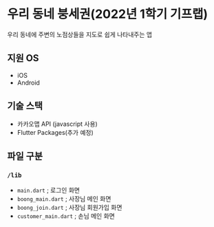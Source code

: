 # 우리 동네 붕세권(2022년 1학기 기프랩)

우리 동네에 주변의 노점상들을 지도로 쉽게 나타내주는 앱

## 지원 OS
- iOS
- Android

## 기술 스택
- 카카오맵 API (javascript 사용)
- Flutter Packages(추가 예정)

## 파일 구분

### `/lib`
 - `main.dart` ; 로그인 화면
 - `boong_main.dart` ; 사장님 메인 화면
 - `boong_join.dart` ; 사장님 회원가입 화면
 - `customer_main.dart` ; 손님 메인 화면

